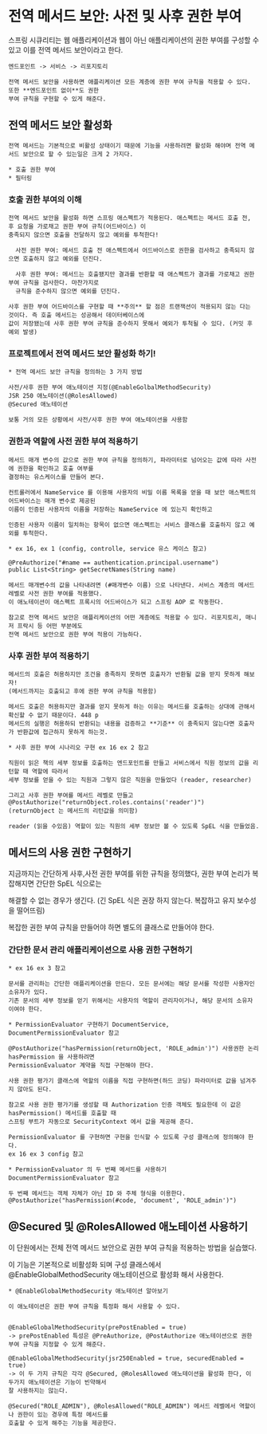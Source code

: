 # 전역 메서드 보안: 사전 및 사후 권한 부여

스프링 시큐리티는 웹 애플리케이션과 웹이 아닌 애플리케이션의 권한 부여를 구성할 수 있고 이를 전역 메서드 보안이라고 한다.

```
엔드포인트 -> 서비스 -> 리포지토리

전역 메서드 보안을 사용하면 애플리케이션 모든 계층에 권한 부여 규칙을 적용할 수 있다. 또한 **엔드포인트 없이**도 권한 
부여 규칙을 구현할 수 있게 해준다.
```
## 전역 메서드 보안 활성화
```
전역 메서드는 기본적으로 비활성 상태이기 때문에 기능을 사용하려면 활성화 해야며 전역 메서드 보안으로 할 수 있는일은 크게 2 가지다.

* 호출 권한 부여
* 필터링
```
### 호출 권한 부여의 이해 
```
전역 메서드 보안을 활성화 하면 스프링 애스펙트가 적용된다. 애스펙트는 메서드 호출 전, 후 요청을 가로채고 권한 부여 규칙(어드바이스) 이 
충족되지 않으면 호출을 전달하지 않고 예외를 투척한다!  

  사전 권한 부여: 메서드 호출 전 애스펙트에서 어드바이스로 권한을 검사하고 충족되지 않으면 호출하지 않고 예외를 던진다.
  
  사후 권한 부여: 메서드는 호출됐지만 결과를 반환할 때 애스펙트가 결과를 가로채고 권한 부여 규칙을 검사한다. 마찬가지로 
  규칙을 준수하지 않으면 예외를 던진다.

사후 권한 부여 어드바이스를 구현할 때 **주의** 할 점은 트랜잭션이 적용되지 않는 다는 것이다. 즉 호출 메서드는 성공해서 데이터베이스에 
값이 저장됐는데 사후 권한 부여 규칙을 준수하지 못해서 예외가 투척될 수 있다. (커밋 후 예외 발생)
```
### 프로젝트에서 전역 메서드 보안 활성화 하기! 
```
* 전역 메서드 보안 규칙을 정의하는 3 가지 방법

사전/사후 권한 부여 애노테이션 지정(@EnableGolbalMethodSecurity)
JSR 250 애노테이션(@RolesAllowed)
@Secured 애노테이션

보통 거의 모든 상황에서 사전/사후 권한 부여 애노테이션을 사용함
```
### 권한과 역할에 사전 권한 부여 적용하기
```
메서드 매개 변수의 값으로 권한 부여 규칙을 정의하기, 파라미터로 넘어오는 값에 따라 사전에 권한을 확인하고 호출 여부를 
결정하는 유스케이스를 만들어 본다.

컨트롤러에서 NameService 를 이용해 사용자의 비밀 이름 목록을 얻을 때 보안 애스펙트의 어드바이스는 매개 변수로 제공된
이름이 인증된 사용자의 이름을 저장하는 NameService 에 있는지 확인하고

인증된 사용자 이름이 일치하는 항목이 없으면 애스펙트는 서비스 클래스를 호출하지 않고 예외를 투척한다.

* ex 16, ex 1 (config, controlle, service 유스 케이스 참고) 

@PreAuthorize("#name == authentication.principal.username") 
public List<String> getSecretNames(String name)

메서드 매개변수의 값을 나타내려면 (#매개변수 이름) 으로 나타낸다. 서비스 계층의 메서드 레벨로 사전 권한 부여를 적용했다.
이 애노테이션이 애스펙트 프록시의 어드바이스가 되고 스프링 AOP 로 작동한다. 

참고로 전역 메서드 보안은 애플리케이션의 어떤 계층에도 적용할 수 있다. 리포지토리, 매니저 프락시 등 어떤 부분에도
전역 메서드 보안으로 권한 부여 적용이 가능하다.
```
### 사후 권한 부여 적용하기
```
메서드의 호출은 허용하지만 조건을 충족하지 못하면 호출자가 반환될 값을 받지 못하게 해보자! 
(메서드까지는 호출되고 후에 권한 부여 규칙을 적용함)

메서드 호출은 허용하지만 결과를 얻지 못하게 하는 이유는 메서드를 호출하는 상대에 관해서 확신할 수 없기 때문이다. 448 p 
메서드의 실행은 허용하되 반환되는 내용을 검증하고 **기준** 이 충족되지 않는다면 호출자가 반환값에 접근하지 못하게 하는것.
```
```
* 사후 권한 부여 시나리오 구현 ex 16 ex 2 참고

직원이 읽은 책의 세부 정보를 호출하는 엔드포인트를 만들고 서비스에서 직원 정보의 값을 리턴할 때 역할에 따라서
세부 정보를 얻을 수 있는 직원과 그렇지 않은 직원을 만들었다 (reader, researcher)

그리고 사후 권한 부여를 메서드 레벨로 만들고 @PostAuthorize("returnObject.roles.contains('reader')")
(returnObject 는 메서드의 리턴값을 의미함) 

reader (읽을 수있음) 역할이 있는 직원의 세부 정보만 볼 수 있도록 SpEL 식을 만들었음.
```
## 메서드의 사용 권한 구현하기

지금까지는 간단하게 사후,사전 권한 부여를 위한 규칙을 정의했다, 권한 부여 논리가 복잡해지면 간단한 SpEL 식으로는

해결할 수 없는 경우가 생긴다. (긴 SpEL 식은 권장 하지 않는다. 복잡하고 유지 보수성을 떨어뜨림)

복잡한 권한 부여 규칙을 만들어야 하면 별도의 클래스로 만들어야 한다. 

### 간단한 문서 관리 애플리케이션으로 사용 권한 구현하기 
```
* ex 16 ex 3 참고 

문서를 관리하는 간단한 애플리케이션을 만든다. 모든 문서에는 해당 문서를 작성한 사용자인 소유자가 있다. 
기존 문서의 세부 정보를 얻기 위해서는 사용자의 역할이 관리자이거나, 해당 문서의 소유자 이여야 한다.
```
```
* PermissionEvaluator 구현하기 DocumentService, DocumentPermissionEvaluator 참고

@PostAuthorize("hasPermission(returnObject, 'ROLE_admin')") 사용권한 논리 hasPermission 을 사용하려면
PermissionEvaluator 계약을 직접 구현해야 한다.

사용 권한 평가기 클래스에 역할의 이름을 직접 구현하면(하드 코딩) 파라미터로 값을 넘겨주지 않아도 된다. 

참고로 사용 권한 평가기를 생성할 때 Authorization 인증 객체도 필요한데 이 값은 hasPermission() 메서드를 호출할 때
스프링 부트가 자동으로 SecurityContext 에서 값을 제공해 준다.

PermissionEvaluator 를 구현하면 구현을 인식할 수 있도록 구성 클래스에 정의해야 한다.
ex 16 ex 3 config 참고 
```
```
* PermissionEvaluator 의 두 번째 메서드를 사용하기 DocumentPermissionEvaluator 참고

두 번째 메서드는 객체 자체가 아닌 ID 와 주체 형식을 이용한다. 
@PostAuthorize("hasPermission(#code, 'document', 'ROLE_admin')")
```

## @Secured 및 @RolesAllowed 애노테이션 사용하기

이 단원에서는 전체 전역 메서드 보안으로 권한 부여 규칙을 적용하는 방법을 실습했다. 

이 기능은 기본적으로 비활성화 되며 구성 클래스에서 @EnableGlobalMethodSecurity 애노테이션으로 활성화 해서 사용한다.

```
* @EnableGlobalMethodSecurity 애노테이션 알아보기

이 애노테이션은 권한 부여 규칙을 특정화 해서 사용할 수 있다.


@EnableGlobalMethodSecurity(prePostEnabled = true) 
-> prePostEnabled 특성은 @PreAuthorize, @PostAuthorize 애노테이션으로 권한 부여 규칙을 지정할 수 있게 해준다.

@EnableGlobalMethodSecurity(jsr250Enabled = true, securedEnabled = true)
-> 이 두 가지 규칙은 각각 @Secured, @RolesAllowed 애노테이션을 활성화 한다, 이 두가지 애노테이션은 기능이 빈약해서
잘 사용하지는 않는다.

@Secured("ROLE_ADMIN"), @RolesAllowed("ROLE_ADMIN") 메서드 레벨에서 역할이나 권한이 있는 경우에 특정 메서드를 
호출할 수 있게 해주는 기능을 제공한다.
```
